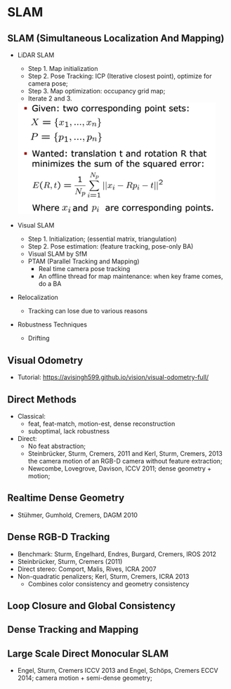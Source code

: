 # SLAM

## SLAM (Simultaneous Localization And Mapping)
- LiDAR SLAM
	- Step 1. Map initialization
	- Step 2. Pose Tracking: ICP (Iterative closest point), optimize for camera pose;
	- Step 3. Map optimization: occupancy grid map;
	- Iterate 2 and 3.
	<img src="/CV/images/low-level/icp.png" alt="drawing" width="450"/>

- Visual SLAM
	- Step 1. Initialization; (essential matrix, triangulation)
	- Step 2. Pose estimation: (feature tracking, pose-only BA)
	- Visual SLAM by SfM
	- PTAM (Parallel Tracking and Mapping)
		- Real time camera pose tracking
		- An offline thread for map maintenance: when key frame comes, do a BA
- Relocalization
	- Tracking can lose due to various reasons
- Robustness Techniques
	- Drifting

## Visual Odometry
- Tutorial: https://avisingh599.github.io/vision/visual-odometry-full/

## Direct Methods
- Classical:
	- feat, feat-match, motion-est, dense reconstruction
	- suboptimal, lack robustness
- Direct:
	- No feat abstraction;
	- Steinbrücker, Sturm, Cremers, 2011 and Kerl, Sturm, Cremers, 2013 the camera motion of an RGB-D camera without feature extraction;
	- Newcombe, Lovegrove, Davison, ICCV 2011; dense geometry + motion;
	
## Realtime Dense Geometry
- Stühmer, Gumhold, Cremers, DAGM 2010

## Dense RGB-D Tracking
- Benchmark: Sturm, Engelhard, Endres, Burgard, Cremers, IROS 2012
- Steinbrücker, Sturm, Cremers (2011)
- Direct stereo: Comport, Malis, Rives, ICRA 2007
- Non-quadratic penalizers; Kerl, Sturm, Cremers, ICRA 2013
	- Combines color consistency and geometry consistency

## Loop Closure and Global Consistency

## Dense Tracking and Mapping

## Large Scale Direct Monocular SLAM
- Engel, Sturm, Cremers ICCV 2013 and Engel, Schöps, Cremers ECCV 2014; camera motion + semi-dense geometry;